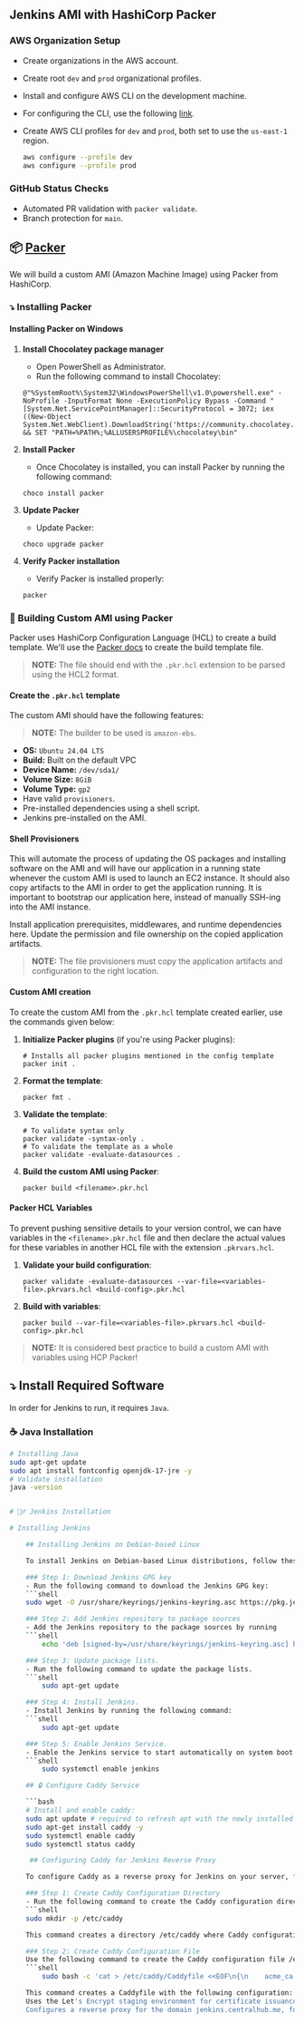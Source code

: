 ## Jenkins AMI with HashiCorp Packer

### AWS Organization Setup

- Create organizations in the AWS account.
- Create root `dev` and `prod` organizational profiles.
- Install and configure AWS CLI on the development machine.
- For configuring the CLI, use the following [link](https://docs.aws.amazon.com/cli/latest/userguide/cli-chap-getting-started.html).
- Create AWS CLI profiles for `dev` and `prod`, both set to use the `us-east-1` region.

    ```bash
    aws configure --profile dev
    aws configure --profile prod
    ```

### GitHub Status Checks

- Automated PR validation with `packer validate`.
- Branch protection for `main`.

## :package: [Packer](https://learn.hashicorp.com/tutorials/packer/get-started-install-cli?in=packer/aws-get-started)

We will build a custom AMI (Amazon Machine Image) using Packer from HashiCorp.

### :arrow_heading_down: Installing Packer

#### Installing Packer on Windows

1. **Install Chocolatey package manager**
    - Open PowerShell as Administrator.
    - Run the following command to install Chocolatey:

    ```shell
    @"%SystemRoot%\System32\WindowsPowerShell\v1.0\powershell.exe" -NoProfile -InputFormat None -ExecutionPolicy Bypass -Command "[System.Net.ServicePointManager]::SecurityProtocol = 3072; iex ((New-Object System.Net.WebClient).DownloadString('https://community.chocolatey.org/install.ps1'))" && SET "PATH=%PATH%;%ALLUSERSPROFILE%\chocolatey\bin"
    ```

2. **Install Packer**
    - Once Chocolatey is installed, you can install Packer by running the following command:

    ```shell
    choco install packer
    ```

3. **Update Packer**
    - Update Packer:

    ```shell
    choco upgrade packer
    ```

4. **Verify Packer installation**
    - Verify Packer is installed properly:

    ```shell
    packer
    ```

### :wrench: Building Custom AMI using Packer

Packer uses HashiCorp Configuration Language (HCL) to create a build template. We'll use the [Packer docs](https://www.packer.io/docs/templates/hcl_templates) to create the build template file.

> **NOTE:** The file should end with the `.pkr.hcl` extension to be parsed using the HCL2 format.

#### Create the `.pkr.hcl` template

The custom AMI should have the following features:

> **NOTE:** The builder to be used is `amazon-ebs`.

- **OS:** `Ubuntu 24.04 LTS`
- **Build:** Built on the default VPC
- **Device Name:** `/dev/sda1/`
- **Volume Size:** `8GiB`
- **Volume Type:** `gp2`
- Have valid `provisioners`.
- Pre-installed dependencies using a shell script.
- Jenkins pre-installed on the AMI.

#### Shell Provisioners

This will automate the process of updating the OS packages and installing software on the AMI and will have our application in a running state whenever the custom AMI is used to launch an EC2 instance. It should also copy artifacts to the AMI in order to get the application running. It is important to bootstrap our application here, instead of manually SSH-ing into the AMI instance.

Install application prerequisites, middlewares, and runtime dependencies here. Update the permission and file ownership on the copied application artifacts.

> **NOTE:** The file provisioners must copy the application artifacts and configuration to the right location.

#### Custom AMI creation

To create the custom AMI from the `.pkr.hcl` template created earlier, use the commands given below:

1. **Initialize Packer plugins** (if you're using Packer plugins):

    ```shell
    # Installs all packer plugins mentioned in the config template
    packer init .
    ```

2. **Format the template**:

    ```shell
    packer fmt .
    ```

3. **Validate the template**:

    ```shell
    # To validate syntax only
    packer validate -syntax-only .
    # To validate the template as a whole
    packer validate -evaluate-datasources .
    ```

4. **Build the custom AMI using Packer**:

    ```shell
    packer build <filename>.pkr.hcl
    ```

#### Packer HCL Variables

To prevent pushing sensitive details to your version control, we can have variables in the `<filename>.pkr.hcl` file and then declare the actual values for these variables in another HCL file with the extension `.pkrvars.hcl`.

1. **Validate your build configuration**:

    ```shell
    packer validate -evaluate-datasources --var-file=<variables-file>.pkrvars.hcl <build-config>.pkr.hcl
    ```

2. **Build with variables**:

    ```shell
    packer build --var-file=<variables-file>.pkrvars.hcl <build-config>.pkr.hcl
    ```

> **NOTE:** It is considered best practice to build a custom AMI with variables using HCP Packer!

## ⤵️ Install Required Software

In order for Jenkins to run, it requires `Java`.

### ☕️ Java Installation

```bash
# Installing Java
sudo apt-get update
sudo apt install fontconfig openjdk-17-jre -y
# Validate installation
java -version


# 💁‍♂️ Jenkins Installation

# Installing Jenkins

    ## Installing Jenkins on Debian-based Linux

    To install Jenkins on Debian-based Linux distributions, follow these steps:

    ### Step 1: Download Jenkins GPG key
    - Run the following command to download the Jenkins GPG key:
    ```shell
    sudo wget -O /usr/share/keyrings/jenkins-keyring.asc https://pkg.jenkins.io/debian-stable/jenkins.io-2023.key

    ### Step 2: Add Jenkins repository to package sources
    - Add the Jenkins repository to the package sources by running
    ```shell
        echo 'deb [signed-by=/usr/share/keyrings/jenkins-keyring.asc] https://pkg.jenkins.io/debian-stable binary/' | sudo tee /etc/apt/sources.list.d/jenkins.list > /dev/null

    ### Step 3: Update package lists.
    - Run the following command to update the package lists.
    ```shell
        sudo apt-get update

    ### Step 4: Install Jenkins.
    - Install Jenkins by running the following command:
    ```shell
        sudo apt-get update

    ### Step 5: Enable Jenkins Service.
    - Enable the Jenkins service to start automatically on system boot by running:
    ```shell
        sudo systemctl enable jenkins

    ## 🔒 Configure Caddy Service

    ```bash
    # Install and enable caddy:
    sudo apt update # required to refresh apt with the newly installed keys.
    sudo apt-get install caddy -y
    sudo systemctl enable caddy
    sudo systemctl status caddy

     ## Configuring Caddy for Jenkins Reverse Proxy

    To configure Caddy as a reverse proxy for Jenkins on your server, follow these steps:

    ### Step 1: Create Caddy Configuration Directory
    - Run the following command to create the Caddy configuration directory:
    ```shell
    sudo mkdir -p /etc/caddy

    This command creates a directory /etc/caddy where Caddy configuration files will be stored.

    ### Step 2: Create Caddy Configuration File
    Use the following command to create the Caddy configuration file /etc/caddy/Caddyfile:
    ```shell
        sudo bash -c 'cat > /etc/caddy/Caddyfile <<EOF\n{\n    acme_ca https://acme-staging-v02.api.letsencrypt.org/directory\n}\njenkins.centralhub.me {\n    reverse_proxy localhost:8080\n}\nEOF'

    This command creates a Caddyfile with the following configuration:
    Uses the Let's Encrypt staging environment for certificate issuance (acme_ca https://acme-staging-v02.api.letsencrypt.org/directory).
    Configures a reverse proxy for the domain jenkins.centralhub.me, forwarding requests to Jenkins running on localhost:8080.




